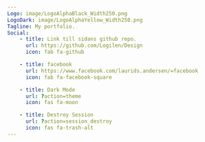 ```yaml
---
Logo: image/LogoAlphaBlack_Width250.png
LogoDark: image/LogoAlphaYellow_Width250.png
Tagline: My portfolio.
Social:
    - title: Link till sidans github repo.
      url: https://github.com/Logilen/Design
      icon: fab fa-github

    - title: facebook
      url: https://www.facebook.com/laurids.andersen/=facebook
      icon: fab fa-facebook-square

    - title: Dark Mode
      url: ?action=theme
      icon: fas fa-moon

    - title: Destroy Session
      url: ?action=session_destroy
      icon: fas fa-trash-alt
---
```

